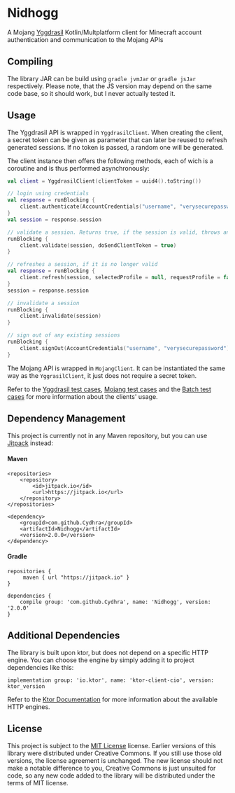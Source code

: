 # Nidhogg
A Mojang [Yggdrasil](http://wiki.vg/Authentication) Kotlin/Multplatform client for Minecraft account authentication
 and communication to the Mojang APIs

## Compiling
The library JAR can be build using ``gradle jvmJar`` or ``gradle jsJar`` respectively. Please note, that the JS
 version may depend on the same code base, so it should work, but I never actually tested it.

## Usage
The Yggdrasil API is wrapped in ``YggdrasilClient``. When creating the client, a secret token can be given as
 parameter that can later be reused to refresh generated sessions. If no token is passed, a random one will be
  generated.

The client instance then offers the following methods, each of wich is a coroutine and is thus performed
 asynchronously:

````Kotlin
val client = YggdrasilClient(clientToken = uuid4().toString())

// login using credentials
val response = runBlocking {
    client.authenticate(AccountCredentials("username", "verysecurepassword"), MinecraftAgent, true)
}
val session = response.session

// validate a session. Returns true, if the session is valid, throws an appropriate exception otherwise.
runBlocking {
    client.validate(session, doSendClientToken = true)
}

// refreshes a session, if it is no longer valid
val response = runBlocking {
    client.refresh(session, selectedProfile = null, requestProfile = false)
}
session = response.session

// invalidate a session
runBlocking {
    client.invalidate(session)
}

// sign out of any existing sessions
runBlocking {
    client.signOut(AccountCredentials("username", "verysecurepassword"))
}
````

The Mojang API is wrapped in ``MojangClient``. It can be instantiated the same way as the ``YggrasilClient``, it just
 does not require a secret token.

Refer to the 
[Yggdrasil test cases](https://github.com/Cydhra/Nidhogg/blob/master/src/jvmTest/kotlin/net/cydhra/nidhogg/YggdrasilClientTest.kt),
[Mojang test cases](https://github.com/Cydhra/Nidhogg/blob/master/src/jvmTest/kotlin/net/cydhra/nidhogg/MojangClientTest.kt)
and the [Batch test cases](https://github.com/Cydhra/Nidhogg/blob/master/src/jvmTest/kotlin/net/cydhra/nidhogg/BatchRequestsTest.kt)
 for more information about the clients' usage.
 
## Dependency Management
This project is currently not in any Maven repository, but you can use [Jitpack](https://jitpack.io/) instead:

#### Maven
````
<repositories>
    <repository>
	    <id>jitpack.io</id>
	    <url>https://jitpack.io</url>
	</repository>
</repositories>
````

````
<dependency>
    <groupId>com.github.Cydhra</groupId>
    <artifactId>Nidhogg</artifactId>
    <version>2.0.0</version>
</dependency>
````

#### Gradle 

````
repositories {
     maven { url "https://jitpack.io" }
}
````
````
dependencies {
    compile group: 'com.github.Cydhra', name: 'Nidhogg', version: '2.0.0'
}
````

## Additional Dependencies
The library is built upon ktor, but does not depend on a specific HTTP engine. You can choose the engine by simply
 adding it to project dependencies like this: 

````
implementation group: 'io.ktor', name: 'ktor-client-cio', version: ktor_version
````
Refer to the [Ktor Documentation](https://ktor.io/docs/http-client-engines.html#jvm) for more information about the
 available HTTP engines.

## License
This project is subject to the [MIT License](https://en.wikipedia.org/wiki/MIT_License) license.
Earlier versions of this library were distributed under Creative Commons.
If you still use those old versions, the license agreement is unchanged.
The new license should not make a notable difference to you, Creative Commons is just unsuited for code, so any new
 code added to the library will be distributed under the terms of MIT license.
